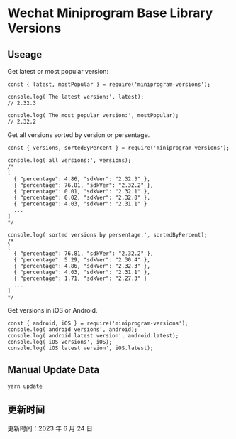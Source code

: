 
# Wechat Miniprogram Base Library Versions

## Useage

Get latest or most popular version:

```;
const { latest, mostPopular } = require('miniprogram-versions');

console.log('The latest version:', latest);
// 2.32.3

console.log('The most popular version:', mostPopular);
// 2.32.2

```

Get all versions sorted by version or persentage.

```
const { versions, sortedByPercent } = require('miniprogram-versions');

console.log('all versions:', versions);
/*
[
  { "percentage": 4.86, "sdkVer": "2.32.3" },
  { "percentage": 76.81, "sdkVer": "2.32.2" },
  { "percentage": 0.01, "sdkVer": "2.32.1" },
  { "percentage": 0.02, "sdkVer": "2.32.0" },
  { "percentage": 4.03, "sdkVer": "2.31.1" }
  ...
]
*/

console.log('sorted versions by persentage:', sortedByPercent);
/*
[
  { "percentage": 76.81, "sdkVer": "2.32.2" },
  { "percentage": 5.29, "sdkVer": "2.30.4" },
  { "percentage": 4.86, "sdkVer": "2.32.3" },
  { "percentage": 4.03, "sdkVer": "2.31.1" },
  { "percentage": 1.71, "sdkVer": "2.27.3" }
  ...
]
*/
```

Get versions in iOS or Android.

```
const { android, iOS } = require('miniprogram-versions');
console.log('android versions', android);
console.log('android latest version', android.latest);
console.log('iOS versions', iOS);
console.log('iOS latest version', iOS.latest);
```

## Manual Update Data

```
yarn update
```

## 更新时间

更新时间：2023 年 6 月 24 日
